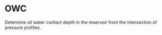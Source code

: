 # OWC
Determine oil water contact depth in the reservoir from the intersection of pressure profiles. 
